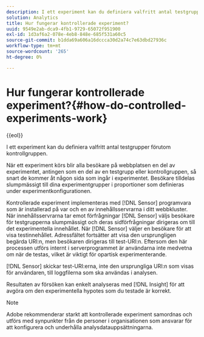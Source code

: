 ```yaml
---
description: I ett experiment kan du definiera valfritt antal testgrupper förutom kontrollgruppen.
solution: Analytics
title: Hur fungerar kontrollerade experiment?
uuid: 9549e2ab-dca9-4fb1-9729-65072f951900
exl-id: 1d3af6a2-078e-4eb8-848e-685f531a60c5
source-git-commit: b1dda69a606a16dccca30d2a74c7e63dbd27936c
workflow-type: tm+mt
source-wordcount: '265'
ht-degree: 0%

---
```


# Hur fungerar kontrollerade experiment?{#how-do-controlled-experiments-work}

{{eol}}

I ett experiment kan du definiera valfritt antal testgrupper förutom kontrollgruppen.

När ett experiment körs blir alla besökare på webbplatsen en del av experimentet, antingen som en del av en testgrupp eller kontrollgruppen, så snart de kommer åt någon sida som ingår i experimentet. Besökare tilldelas slumpmässigt till dina experimentgrupper i proportioner som definieras under experimentkonfigurationen.

Kontrollerade experiment implementeras med [!DNL Sensor] programvara som är installerad på var och en av innehållsservrarna i ditt webbkluster. När innehållsservrarna tar emot förfrågningar [!DNL Sensor] väljs besökare för testgrupperna slumpmässigt och deras sidförfrågningar dirigeras om till det experimentella innehållet. När [!DNL Sensor] väljer en besökare för att visa testinnehållet. Adressfältet fortsätter att visa den ursprungligen begärda URI:n, men besökaren dirigeras till test-URI:n. Eftersom den här processen utförs internt i serverprogrammet är användarna inte medvetna om när de testas, vilket är viktigt för opartisk experimenterande.

[!DNL Sensor] skickar test-URI:erna, inte den ursprungliga URI:n som visas för användaren, till loggfilerna som ska användas i analysen.

Resultaten av försöken kan enkelt analyseras med [!DNL Insight] för att avgöra om den experimentella hypotes som du testade är korrekt.

>[!NOTE]
>
>Adobe rekommenderar starkt att kontrollerade experiment samordnas och utförs med synpunkter från de personer i organisationen som ansvarar för att konfigurera och underhålla analysdatauppsättningarna.
